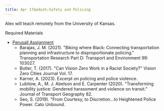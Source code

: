 ```yaml
---
title: Apr 17&mdash;Safety and Policing
---
```


Alex will teach remotely from the University of Kansas.

Required Materials
* [Perusall Assignment](#)
   * Barajas, J. M. (2021). "Biking where Black: Connecting transportation planning and infrastructure to disproportionate policing." Transportation Research Part D: Transport and Environment 99: 103027.
   * Butler, T. (2017). "Can Vision Zero Work in a Racist Society?" Vision Zero Cities Journal Vol. 17.
   * Karner, A. (2023). Excerpt on policing and police violence.
   * Lubitow, A., M. J. Abelson and E. Carpenter (2020). "Transforming mobility justice: Gendered harassment and violence on transit." Journal of Transport Geography 82.
   * Seo, S. (2019). "From Courtesy, to Discretion...to Heightened Police Power. Cato Unbound.